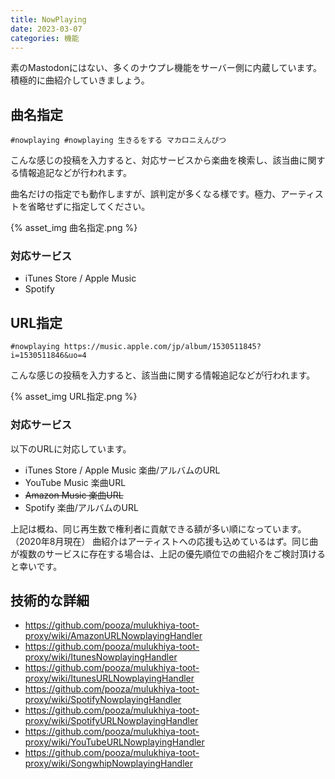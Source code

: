```yaml
---
title: NowPlaying
date: 2023-03-07
categories: 機能
---
```


素のMastodonにはない、多くのナウプレ機能をサーバー側に内蔵しています。
積極的に曲紹介していきましょう。

## 曲名指定

`#nowplaying #nowplaying 生きるをする マカロニえんぴつ`

こんな感じの投稿を入力すると、対応サービスから楽曲を検索し、該当曲に関する情報追記などが行われます。

曲名だけの指定でも動作しますが、誤判定が多くなる様です。極力、アーティストを省略せずに指定してください。

{% asset_img 曲名指定.png %}

### 対応サービス

- iTunes Store / Apple Music
- Spotify

## URL指定

`#nowplaying https://music.apple.com/jp/album/1530511845?i=1530511846&uo=4`

こんな感じの投稿を入力すると、該当曲に関する情報追記などが行われます。

{% asset_img URL指定.png %}

### 対応サービス

以下のURLに対応しています。

- iTunes Store / Apple Music 楽曲/アルバムのURL
- YouTube Music 楽曲URL
- ~~Amazon Music 楽曲URL~~
- Spotify 楽曲/アルバムのURL

上記は概ね、同じ再生数で権利者に貢献できる額が多い順になっています。（2020年8月現在）
曲紹介はアーティストへの応援も込めているはず。同じ曲が複数のサービスに存在する場合は、上記の優先順位での曲紹介をご検討頂けると幸いです。

## 技術的な詳細
- https://github.com/pooza/mulukhiya-toot-proxy/wiki/AmazonURLNowplayingHandler
- https://github.com/pooza/mulukhiya-toot-proxy/wiki/ItunesNowplayingHandler
- https://github.com/pooza/mulukhiya-toot-proxy/wiki/ItunesURLNowplayingHandler
- https://github.com/pooza/mulukhiya-toot-proxy/wiki/SpotifyNowplayingHandler
- https://github.com/pooza/mulukhiya-toot-proxy/wiki/SpotifyURLNowplayingHandler
- https://github.com/pooza/mulukhiya-toot-proxy/wiki/YouTubeURLNowplayingHandler
- https://github.com/pooza/mulukhiya-toot-proxy/wiki/SongwhipNowplayingHandler


